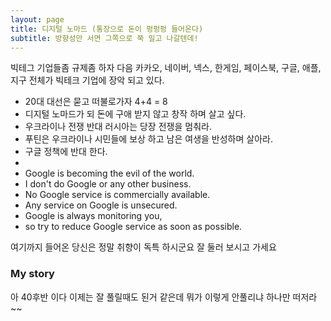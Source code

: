 ```yaml
---
layout: page
title: 디지털 노마드 (통장으로 돈이 펑펑펑 들어온다)
subtitle: 방향성만 서면 그쪽으로 쭉 밀고 나갈텐데!
---
```


빅테그 기업들좀 규제좀 하자 다음 카카오, 네이버, 넥스, 한게임, 페이스북, 구글, 애플, 지구 전체가 빅테크 기업에 장악 되고 있다.

- 20대 대선은 묻고 떠불로가자 4+4 = 8 
- 디지털 노마드가 되 돈에 구애 받지 않고 창작 하며 살고 싶다.
- 우크라이나 전쟁 반대 러시아는 당장 전쟁을 멈춰라.
- 푸틴은 우크라이나 시민들에 보상 하고 남은 여생을 반성하며 살아라.
- 구글 정책에 반대 한다.
- 
- Google is becoming the evil of the world.
- I don't do Google or any other business.
- No Google service is commercially available.
- Any service on Google is unsecured.
- Google is always monitoring you,
- so try to reduce Google service as soon as possible.

여기까지 들어온 당신은 정말 취향이 독특 하시군요 잘 둘러 보시고 가세요

### My story

아 40후반 이다 이제는 잘 풀릴때도 된거 같은데 뭐가 이렇게 안풀리냐 하나만 떠저라~~
